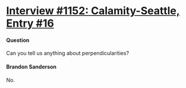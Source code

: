 # [Interview #1152: Calamity-Seattle, Entry #16](https://www.theoryland.com/intvmain.php?i=1152#16)

#### Question

Can you tell us anything about perpendicularities?

#### Brandon Sanderson

No.

